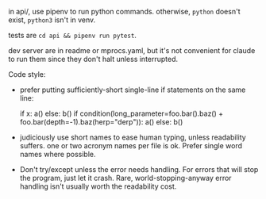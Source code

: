 in api/, use pipenv to run python commands. otherwise, `python` doesn't exist, `python3` isn't in venv.

tests are `cd api && pipenv run pytest`.

dev server are in readme or mprocs.yaml, but it's not convenient for claude to run them since they don't halt unless interrupted.

Code style:
- prefer putting sufficiently-short single-line if statements on the same line:

    if x: a()
    else: b()
    if condition(long_parameter=foo.bar().baz() + foo.bar(depth=-1).baz(herp="derp")):
        a()
    else:
        b()

- judiciously use short names to ease human typing, unless readability suffers. one or two acronym names per file is ok. Prefer single word names where possible.
- Don't try/except unless the error needs handling. For errors that will stop the program, just let it crash. Rare, world-stopping-anyway error handling isn't usually worth the readability cost.
